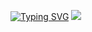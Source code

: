 [![Typing SVG](https://readme-typing-svg.herokuapp.com?font=Cabin&weight=100&size=19&duration=1000&pause=1000&color=E9E9E9&center=true&multiline=true&height=80&lines=Your+a+part+time+lover%2C;And+a+full+time+friend+%3C3)](https://git.io/typing-svg)
![](https://graphic.neocities.org/flw2.gif)
